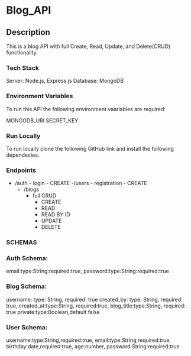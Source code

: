 # Blog_API

## Description
This is a blog API with full Create, Read, Update, and Delete(CRUD) functionality. 

### Tech Stack

Server: Node.js, Express.js
Database: MongoDB

### Environment Variables
To run this API the following environment vaariables are required:

MONGODB_URI
SECRET_KEY

### Run Locally

To run locally clone the following GitHub link and install the following dependecies.

### Endpoints

- /auth
        - login
            - CREATE
-/users
        - registration
            - CREATE
    - /blogs
        - full CRUD
            - CREATE
            - READ
            - READ BY ID
            - UPDATE
            - DELETE

### SCHEMAS

### Auth Schema:
email:type:String:required:true,
password:type:String:required:true


###  Blog Schema:
username: type: String, required: true
created_by: type: String, required: true,
created_at:type:String, required:true,
blog_title:type:String, required: true
private:type:Boolean,default false

### User Schema:
username:type:String,required:true,
email:type:String,required:true,
birthday:date,required:true,
age:number,
password:String:required:true
